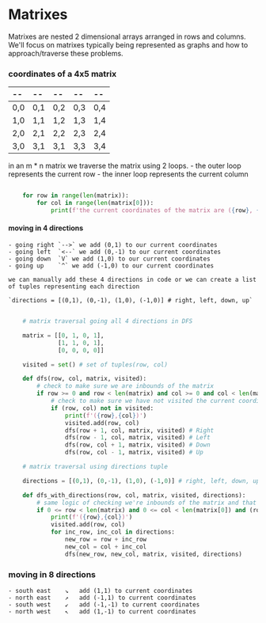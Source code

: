 # Matrixes

Matrixes are nested 2 dimensional arrays arranged in rows and columns. 
We'll focus on matrixes typically being represented as graphs and how to approach/traverse these problems.

### coordinates of a 4x5 matrix

|-- |-- |-- |-- |-- |
|:--|:--|:--|:--|:--|  
|0,0|0,1|0,2|0,3|0,4|
|1,0|1,1|1,2|1,3|1,4|
|2,0|2,1|2,2|2,3|2,4|
|3,0|3,1|3,1|3,3|3,4|


in an m * n matrix we traverse the matrix using 2 loops. 
    - the outer loop represents the current row
    - the inner loop represents the current column

```python

    for row in range(len(matrix)):
        for col in range(len(matrix[0])):
            print(f'the current coordinates of the matrix are ({row}, {col}) - row:{row}, col: {col}')

```

#### moving in 4 directions

    - going right `-->` we add (0,1) to our current coordinates
    - going left  `<--` we add (0,-1) to our current coordinates
    - going down  `V` we add (1,0) to our current coordinates
    - going up    `^` we add (-1,0) to our current coordinates

    we can manually add these 4 directions in code or we can create a list of tuples representing each direction

    `directions = [(0,1), (0,-1), (1,0), (-1,0)] # right, left, down, up`

```python

    # matrix traversal going all 4 directions in DFS 

    matrix = [[0, 1, 0, 1],
              [1, 1, 0, 1],
              [0, 0, 0, 0]]

    visited = set() # set of tuples(row, col)

    def dfs(row, col, matrix, visited):
        # check to make sure we are inbounds of the matrix
        if row >= 0 and row < len(matrix) and col >= 0 and col < len(matrix[0]):
            # check to make sure we have not visited the current coordinate to avoid infinite loops
            if (row, col) not in visited:
                print(f'({row},{col})')
                visited.add(row, col)
                dfs(row + 1, col, matrix, visited) # Right
                dfs(row - 1, col, matrix, visited) # Left
                dfs(row, col + 1, matrix, visited) # Down
                dfs(row, col - 1, matrix, visited) # Up

    # matrix traversal using directions tuple 

    directions = [(0,1), (0,-1), (1,0), (-1,0)] # right, left, down, up

    def dfs_with_directions(row, col, matrix, visited, directions):
        # same logic of checking we're inbounds of the matrix and that we havent visited coordinates, but more condensed
        if 0 <= row < len(matrix) and 0 <= col < len(matrix[0]) and (row, col) not in visited:
            print(f'({row},{col})')
            visited.add(row, col)
            for inc_row, inc_col in directions: 
                new_row = row + inc_row
                new_col = col + inc_col
                dfs(new_row, new_col, matrix, visited, directions)

```


### moving in 8 directions

    - south east    ↘   add (1,1) to current coordinates
    - north east    ↗   add (-1,1) to current coordinates
    - south west    ↙   add (-1,-1) to current coordinates
    - north west    ↖   add (1,-1) to current coordinates
